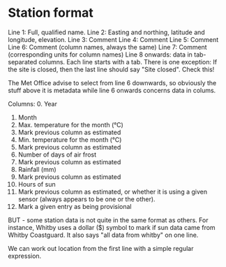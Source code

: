 # Station format
Line 1: Full, qualified name.
Line 2: Easting and northing, latitude and longitude, elevation.
Line 3: Comment
Line 4: Comment
Line 5: Comment
Line 6: Comment (column names, always the same)
Line 7: Comment (corresponding units for column names)
Line 8 onwards: data in tab-separated columns. Each line starts with a tab.
                There is one exception: If the site is closed, then the last line should say "Site closed". Check this!


The Met Office advise to select from line 6 downwards, so obviously the stuff above it is metadata while line 6 onwards concerns data in colums.

Columns:
0. Year
1. Month
2. Max. temperature for the month (°C)
3. Mark previous column as estimated
4. Min. temperature for the month (°C)
5. Mark previous column as estimated
6. Number of days of air frost
7. Mark previous column as estimated
8. Rainfall (mm)
9. Mark previous column as estimated
10. Hours of sun
11. Mark previous column as estimated, or whether it is using a given sensor (always appears to be one or the other).
12. Mark a given entry as being provisional

BUT - some station data is not quite in the same format as others.
For instance, Whitby uses a dollar ($) symbol to mark if sun data came from Whitby Coastguard. It also says "all data from whitby" on one line.

We can work out location from the first line with a simple regular expression.
